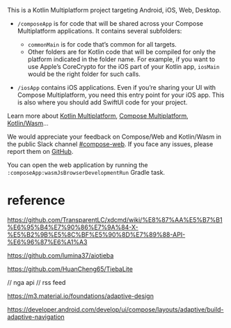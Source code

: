 This is a Kotlin Multiplatform project targeting Android, iOS, Web, Desktop.

* `/composeApp` is for code that will be shared across your Compose Multiplatform applications.
  It contains several subfolders:
  - `commonMain` is for code that’s common for all targets.
  - Other folders are for Kotlin code that will be compiled for only the platform indicated in the folder name.
    For example, if you want to use Apple’s CoreCrypto for the iOS part of your Kotlin app,
    `iosMain` would be the right folder for such calls.

* `/iosApp` contains iOS applications. Even if you’re sharing your UI with Compose Multiplatform, 
  you need this entry point for your iOS app. This is also where you should add SwiftUI code for your project.


Learn more about [Kotlin Multiplatform](https://www.jetbrains.com/help/kotlin-multiplatform-dev/get-started.html),
[Compose Multiplatform](https://github.com/JetBrains/compose-multiplatform/#compose-multiplatform),
[Kotlin/Wasm](https://kotl.in/wasm/)…

We would appreciate your feedback on Compose/Web and Kotlin/Wasm in the public Slack channel [#compose-web](https://slack-chats.kotlinlang.org/c/compose-web).
If you face any issues, please report them on [GitHub](https://github.com/JetBrains/compose-multiplatform/issues).

You can open the web application by running the `:composeApp:wasmJsBrowserDevelopmentRun` Gradle task.


#  reference
https://github.com/TransparentLC/xdcmd/wiki/%E8%87%AA%E5%B7%B1%E6%95%B4%E7%90%86%E7%9A%84-X-%E5%B2%9B%E5%8C%BF%E5%90%8D%E7%89%88-API-%E6%96%87%E6%A1%A3

https://github.com/lumina37/aiotieba

https://github.com/HuanCheng65/TiebaLite

// nga api
// rss feed

https://m3.material.io/foundations/adaptive-design

https://developer.android.com/develop/ui/compose/layouts/adaptive/build-adaptive-navigation
